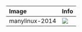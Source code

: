 | Image  | Info |
| :----- | :--- |
| manylinux-2014 | [![](https://images.microbadger.com/badges/image/dunecommunity/manylinux-2014.svg)](http://microbadger.com/images/dunecommunity/manylinux-2014 "manylinux-2014 layer") |

